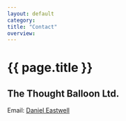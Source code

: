 ```yaml
---
layout: default
category: 
title: "Contact"
overview:
---
```


# {{ page.title }}

## The Thought Balloon Ltd. 

Email: <a href="mailto:dan@thoughtballoon.co.uk">Daniel Eastwell</a> 
